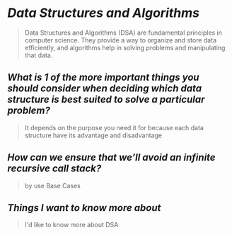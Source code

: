 # ***Data Structures and Algorithms***

>Data Structures and Algorithms (DSA) are fundamental principles in computer science. They provide a way to organize and store data efficiently, and algorithms help in solving problems and manipulating that data.

## ***What is 1 of the more important things you should consider when deciding which data structure is best suited to solve a particular problem?***

> It depends on the purpose you need it for because each data structure have its  advantage and disadvantage

## ***How can we ensure that we’ll avoid an infinite recursive call stack?***

> by use Base Cases

## ***Things I want to know more about***

>I'd like to know more about DSA
